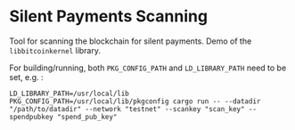 # Silent Payments Scanning

Tool for scanning the blockchain for silent payments. Demo of the `libbitcoinkernel` library.

For building/running, both `PKG_CONFIG_PATH` and `LD_LIBRARY_PATH` need to be set, e.g. :

```
LD_LIBRARY_PATH=/usr/local/lib PKG_CONFIG_PATH=/usr/local/lib/pkgconfig cargo run -- --datadir "/path/to/datadir" --network "testnet" --scankey "scan_key" --spendpubkey "spend_pub_key"
```
